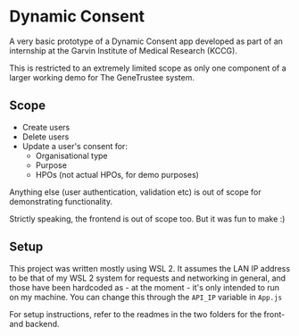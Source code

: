 # Dynamic Consent

A very basic prototype of a Dynamic Consent app developed as part of an internship at the Garvin Institute of Medical Research (KCCG).

This is restricted to an extremely limited scope as only one component of a larger working demo for The GeneTrustee system.

## Scope

-   Create users
-   Delete users
-   Update a user's consent for:
    -   Organisational type
    -   Purpose
    -   HPOs (not actual HPOs, for demo purposes)

Anything else (user authentication, validation etc) is out of scope for demonstrating functionality.

Strictly speaking, the frontend is out of scope too. But it was fun to make :)

## Setup

This project was written mostly using WSL 2. It assumes the LAN IP address to be that of my WSL 2 system for requests and networking in general, and those have been hardcoded as - at the moment - it's only intended to run on my machine. You can change this through the `API_IP` variable in `App.js`

For setup instructions, refer to the readmes in the two folders for the front- and backend.
